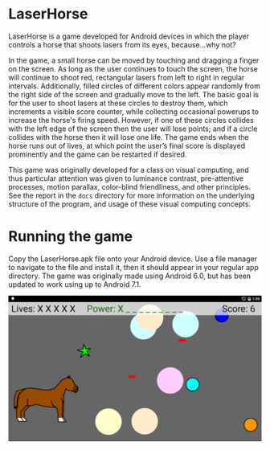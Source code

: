 # LaserHorse

LaserHorse is a game developed for Android devices in which the player controls a horse that shoots lasers from its eyes, because...why not?

In the game, a small horse can be moved by touching and dragging a finger on the screen.  As long as the user continues to touch the screen, the horse will continue to shoot red, rectangular lasers from left to right in regular intervals.  Additionally, filled circles of different colors appear randomly from the right side of the screen and gradually move to the left.  The basic goal is for the user to shoot lasers at these circles to destroy them, which increments a visible score counter, while collecting occasional powerups to increase the horse's firing speed.  However, if one of these circles collides with the left edge of the screen then the user will lose points; and if a circle collides with the horse then it will lose one life.  The game ends when the horse runs out of lives, at which point the user’s final score is displayed prominently and the game can be restarted if desired.

This game was originally developed for a class on visual computing, and thus particular attention was given to luminance contrast, pre-attentive processes, motion parallax, color-blind friendliness, and other principles.  See the report in the `docs` directory for more information on the underlying structure of the program, and usage of these visual computing concepts.

# Running the game

Copy the LaserHorse.apk file onto your Android device.  Use a file manager to navigate to the file and install it, then it should appear in your regular app directory.  The game was originally made using Android 6.0, but has been updated to work using up to Android 7.1.

![1](/screenshots/1.png)
